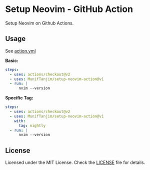 # Setup Neovim - GitHub Action

Setup Neovim on Github Actions.

## Usage

See [action.yml](./action.yml)

**Basic:**

```yml
steps:
  - uses: actions/checkout@v2
  - uses: MunifTanjim/setup-neovim-action@v1
  - run: |
      nvim --version
```

**Specific Tag:**

```yml
steps:
  - uses: actions/checkout@v2
  - uses: MunifTanjim/setup-neovim-action@v1
    with:
      tag: nightly
  - run: |
      nvim --version
```
## License

Licensed under the MIT License. Check the [LICENSE](./LICENSE) file for details.
